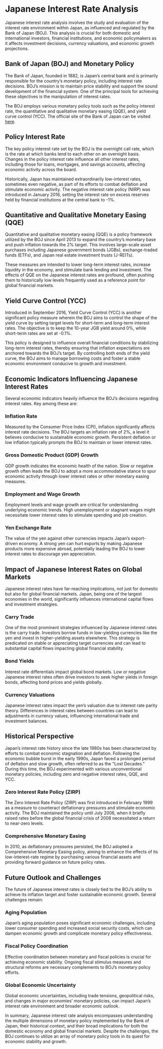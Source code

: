 # Japanese Interest Rate Analysis

Japanese interest rate analysis involves the study and evaluation of the interest rate environment within Japan, as influenced and regulated by the Bank of Japan (BOJ). This analysis is crucial for both domestic and international investors, financial institutions, and economic policymakers as it affects investment decisions, currency valuations, and economic growth projections.

## Bank of Japan (BOJ) and Monetary Policy

The Bank of Japan, founded in 1882, is Japan’s central bank and is primarily responsible for the country’s monetary policy, including interest rate decisions. BOJ’s mission is to maintain price stability and support the sound development of the financial system. One of the principal tools for achieving these objectives is the manipulation of interest rates. 

The BOJ employs various monetary policy tools such as the policy interest rate, the quantitative and qualitative monetary easing (QQE), and yield curve control (YCC). The official site of the Bank of Japan can be visited [here](https://www.boj.or.jp/en/).

## Policy Interest Rate

The key policy interest rate set by the BOJ is the overnight call rate, which is the rate at which banks lend to each other on an overnight basis. Changes in the policy interest rate influence all other interest rates, including those for loans, mortgages, and savings accounts, affecting economic activity across the board.

Historically, Japan has maintained extraordinarily low-interest rates, sometimes even negative, as part of its efforts to combat deflation and stimulate economic activity. The negative interest rate policy (NIRP) was introduced in January 2016, setting the interest rate on excess reserves held by financial institutions at the central bank to -1%.

## Quantitative and Qualitative Monetary Easing (QQE)

Quantitative and qualitative monetary easing (QQE) is a policy framework utilized by the BOJ since April 2013 to expand the country’s monetary base and push inflation towards the 2% target. This involves large-scale asset purchases including Japanese government bonds (JGBs), exchange-traded funds (ETFs), and Japan real estate investment trusts (J-REITs).

These measures are intended to lower long-term interest rates, increase liquidity in the economy, and stimulate bank lending and investment. The effects of QQE on the Japanese interest rates are profound, often pushing them to historically low levels frequently used as a reference point for global financial markets.

## Yield Curve Control (YCC)

Introduced in September 2016, Yield Curve Control (YCC) is another significant policy measure wherein the BOJ aims to control the shape of the yield curve by setting target levels for short-term and long-term interest rates. The objective is to keep the 10-year JGB yield around 0%, while short-term rates are set at -0.1%.

This policy is designed to influence overall financial conditions by stabilizing long-term interest rates, thereby ensuring that inflation expectations are anchored towards the BOJ’s target. By controlling both ends of the yield curve, the BOJ aims to manage borrowing costs and foster a stable economic environment conducive to growth and investment.

## Economic Indicators Influencing Japanese Interest Rates

Several economic indicators heavily influence the BOJ’s decisions regarding interest rates. Key among these are:

### Inflation Rate

Measured by the Consumer Price Index (CPI), inflation significantly affects interest rate decisions. The BOJ targets an inflation rate of 2%, a level it believes conducive to sustainable economic growth. Persistent deflation or low inflation typically prompts the BOJ to maintain or lower interest rates.

### Gross Domestic Product (GDP) Growth

GDP growth indicates the economic health of the nation. Slow or negative growth often leads the BOJ to adopt a more accommodative stance to spur economic activity through lower interest rates or other monetary easing measures.

### Employment and Wage Growth

Employment levels and wage growth are critical for understanding underlying economic trends. High unemployment or stagnant wages might necessitate lower interest rates to stimulate spending and job creation.

### Yen Exchange Rate

The value of the yen against other currencies impacts Japan’s export-driven economy. A strong yen can hurt exports by making Japanese products more expensive abroad, potentially leading the BOJ to lower interest rates to discourage yen appreciation.

## Impact of Japanese Interest Rates on Global Markets

Japanese interest rates have far-reaching implications, not just for domestic but also for global financial markets. Japan, being one of the largest economies in the world, significantly influences international capital flows and investment strategies.

### Carry Trade

One of the most prominent strategies influenced by Japanese interest rates is the carry trade. Investors borrow funds in low-yielding currencies like the yen and invest in higher-yielding assets elsewhere. This strategy is predicated on stable or appreciating target currencies and can lead to substantial capital flows impacting global financial stability.

### Bond Yields

Interest rate differentials impact global bond markets. Low or negative Japanese interest rates often drive investors to seek higher yields in foreign bonds, affecting bond prices and yields globally.

### Currency Valuations

Japanese interest rates impact the yen’s valuation due to interest rate parity theory. Differences in interest rates between countries can lead to adjustments in currency values, influencing international trade and investment balances.

## Historical Perspective

Japan’s interest rate history since the late 1980s has been characterized by efforts to combat economic stagnation and deflation. Following the economic bubble burst in the early 1990s, Japan faced a prolonged period of deflation and slow growth, often referred to as the "Lost Decades." During this time, the BOJ experimented with various unconventional monetary policies, including zero and negative interest rates, QQE, and YCC.

### Zero Interest Rate Policy (ZIRP)

The Zero Interest Rate Policy (ZIRP) was first introduced in February 1999 as a measure to counteract deflationary pressures and stimulate economic activity. The BOJ maintained the policy until July 2006, when it briefly raised rates before the global financial crisis of 2008 necessitated a return to near-zero levels.

### Comprehensive Monetary Easing

In 2010, as deflationary pressures persisted, the BOJ adopted a Comprehensive Monetary Easing policy, aiming to enhance the effects of its low-interest-rate regime by purchasing various financial assets and providing forward guidance on future policy rates.

## Future Outlook and Challenges

The future of Japanese interest rates is closely tied to the BOJ’s ability to achieve its inflation target and foster sustainable economic growth. Several challenges remain:

### Aging Population

Japan’s aging population poses significant economic challenges, including lower consumer spending and increased social security costs, which can dampen economic growth and complicate monetary policy effectiveness.

### Fiscal Policy Coordination

Effective coordination between monetary and fiscal policies is crucial for achieving economic stability. Ongoing fiscal stimulus measures and structural reforms are necessary complements to BOJ’s monetary policy efforts.

### Global Economic Uncertainty

Global economic uncertainties, including trade tensions, geopolitical risks, and changes in major economies’ monetary policies, can impact Japan’s interest rate environment and broader economic outlook.

In summary, Japanese interest rate analysis encompasses understanding the multiple dimensions of monetary policy implemented by the Bank of Japan, their historical context, and their broad implications for both the domestic economy and global financial markets. Despite the challenges, the BOJ continues to utilize an array of monetary policy tools in its quest for economic stability and growth.
